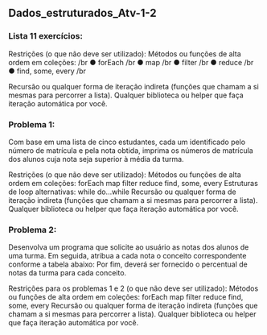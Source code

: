 ## Dados_estruturados_Atv-1-2

### Lista 11 exercícios:

Restrições (o que não deve ser utilizado):
Métodos ou funções de alta ordem em coleções: /br
● forEach /br
● map /br
● filter /br
● reduce /br
● find, some, every /br

Recursão ou qualquer forma de iteração indireta
(funções que chamam a si mesmas para percorrer a lista).
Qualquer biblioteca ou helper que faça iteração automática por você.

### Problema 1:

Com base em uma lista de cinco estudantes, cada um identificado pelo número de matrícula e pela nota obtida, imprima os números de matrícula dos alunos cuja nota seja superior à média da turma.

Restrições (o que não deve ser utilizado):
Métodos ou funções de alta ordem em coleções:
forEach
map
filter
reduce
find, some, every
Estruturas de loop alternativas:
while
do...while
Recursão ou qualquer forma de iteração indireta (funções que chamam a si mesmas para percorrer a lista).
Qualquer biblioteca ou helper que faça iteração automática por você.


### Problema 2:
Desenvolva um programa que solicite ao usuário as notas dos alunos de uma turma. Em seguida, atribua a cada nota o conceito correspondente conforme a tabela abaixo:
Por fim, deverá ser fornecido o percentual de notas da turma para cada conceito.

Restrições para os problemas 1 e 2 (o que não deve ser utilizado):
Métodos ou funções de alta ordem em coleções:
forEach
map
filter
reduce
find, some, every
Recursão ou qualquer forma de iteração indireta (funções que chamam a si mesmas para percorrer a lista).
Qualquer biblioteca ou helper que faça iteração automática por você.
